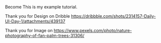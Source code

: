 Become
This is my example tutorial.

Thank you for Design on Dribble
https://dribbble.com/shots/2314157-Daily-UI-Day-1/attachments/439137

Thank you for Image on 
https://www.pexels.com/photo/nature-photography-of-fan-palm-trees-31306/

